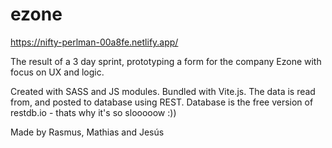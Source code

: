 # ezone

https://nifty-perlman-00a8fe.netlify.app/

The result of a 3 day sprint, prototyping a form for the company Ezone with focus on UX and logic.

Created with SASS and JS modules. Bundled with Vite.js. 
The data is read from, and posted to database using REST.
Database is the free version of restdb.io - thats why it's so slooooow :))


Made by Rasmus, Mathias and Jesús
